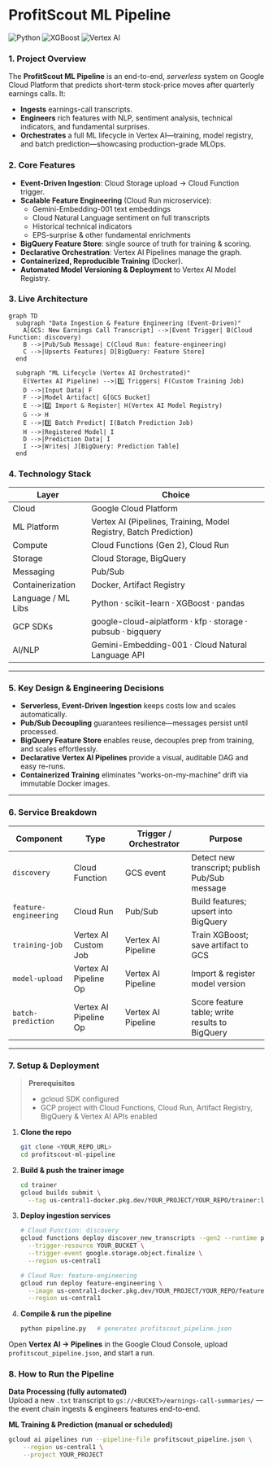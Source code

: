 # ProfitScout ML Pipeline

![Python](https://img.shields.io/badge/Python-3.12-blue.svg)
![XGBoost](https://img.shields.io/badge/XGBoost-1.7+-brightgreen.svg)
![Vertex AI](https://img.shields.io/badge/Vertex_AI-Pipelines_&_Training-ff69b4.svg)

### 1. Project Overview  
The **ProfitScout ML Pipeline** is an end-to-end, *serverless* system on Google Cloud Platform that predicts short-term stock-price moves after quarterly earnings calls. It:  

* **Ingests** earnings-call transcripts.  
* **Engineers** rich features with NLP, sentiment analysis, technical indicators, and fundamental surprises.  
* **Orchestrates** a full ML lifecycle in Vertex AI—training, model registry, and batch prediction—showcasing production-grade MLOps.  

### 2. Core Features  
- **Event-Driven Ingestion**: Cloud Storage upload → Cloud Function trigger.  
- **Scalable Feature Engineering** (Cloud Run microservice):  
  - Gemini-Embedding-001 text embeddings  
  - Cloud Natural Language sentiment on full transcripts  
  - Historical technical indicators  
  - EPS-surprise & other fundamental enrichments  
- **BigQuery Feature Store**: single source of truth for training & scoring.  
- **Declarative Orchestration**: Vertex AI Pipelines manage the graph.  
- **Containerized, Reproducible Training** (Docker).  
- **Automated Model Versioning & Deployment** to Vertex AI Model Registry.  

### 3. Live Architecture  

```mermaid
graph TD
  subgraph "Data Ingestion & Feature Engineering (Event-Driven)"
    A[GCS: New Earnings Call Transcript] -->|Event Trigger| B(Cloud Function: discovery)
    B -->|Pub/Sub Message| C(Cloud Run: feature-engineering)
    C -->|Upserts Features| D[BigQuery: Feature Store]
  end

  subgraph "ML Lifecycle (Vertex AI Orchestrated)"
    E(Vertex AI Pipeline) -->|1️⃣ Triggers| F(Custom Training Job)
    D -->|Input Data| F
    F -->|Model Artifact| G[GCS Bucket]
    E -->|2️⃣ Import & Register| H(Vertex AI Model Registry)
    G --> H
    E -->|3️⃣ Batch Predict| I(Batch Prediction Job)
    H -->|Registered Model| I
    D -->|Prediction Data| I
    I -->|Writes| J[BigQuery: Prediction Table]
  end
  ```
  ### 4. Technology Stack  

| **Layer**            | **Choice**                                                                                           |
|----------------------|-------------------------------------------------------------------------------------------------------|
| Cloud                | Google Cloud Platform                                                                                 |
| ML Platform          | Vertex AI (Pipelines, Training, Model Registry, Batch Prediction)                                     |
| Compute              | Cloud Functions (Gen 2), Cloud Run                                                                    |
| Storage              | Cloud Storage, BigQuery                                                                               |
| Messaging            | Pub/Sub                                                                                                |
| Containerization     | Docker, Artifact Registry                                                                             |
| Language / ML Libs   | Python · scikit-learn · XGBoost · pandas                                                               |
| GCP SDKs             | google-cloud-aiplatform · kfp · storage · pubsub · bigquery                                            |
| AI/NLP               | Gemini-Embedding-001 · Cloud Natural Language API                                                     |

---

### 5. Key Design & Engineering Decisions  

- **Serverless, Event-Driven Ingestion** keeps costs low and scales automatically.  
- **Pub/Sub Decoupling** guarantees resilience—messages persist until processed.  
- **BigQuery Feature Store** enables reuse, decouples prep from training, and scales effortlessly.  
- **Declarative Vertex AI Pipelines** provide a visual, auditable DAG and easy re-runs.  
- **Containerized Training** eliminates “works-on-my-machine” drift via immutable Docker images.  

---

### 6. Service Breakdown  

| **Component**        | **Type**               | **Trigger / Orchestrator** | **Purpose**                                                     |
|----------------------|------------------------|----------------------------|----------------------------------------------------------------|
| `discovery`          | Cloud Function         | GCS event                  | Detect new transcript; publish Pub/Sub message                 |
| `feature-engineering`| Cloud Run              | Pub/Sub                    | Build features; upsert into BigQuery                           |
| `training-job`       | Vertex AI Custom Job   | Vertex AI Pipeline         | Train XGBoost; save artifact to GCS                            |
| `model-upload`       | Vertex AI Pipeline Op  | Vertex AI Pipeline         | Import & register model version                                |
| `batch-prediction`   | Vertex AI Pipeline Op  | Vertex AI Pipeline         | Score feature table; write results to BigQuery                 |

---

### 7. Setup & Deployment  

> **Prerequisites**  
> * gcloud SDK configured  
> * GCP project with Cloud Functions, Cloud Run, Artifact Registry, BigQuery & Vertex AI APIs enabled  

1. **Clone the repo**  
   ```bash
   git clone <YOUR_REPO_URL>
   cd profitscout-ml-pipeline

2. **Build & push the trainer image**  
   ```bash
   cd trainer
   gcloud builds submit \
     --tag us-central1-docker.pkg.dev/YOUR_PROJECT/YOUR_REPO/trainer:latest .

3. **Deploy ingestion services**  
   ```bash
   # Cloud Function: discovery
   gcloud functions deploy discover_new_transcripts --gen2 --runtime python39 \
     --trigger-resource YOUR_BUCKET \
     --trigger-event google.storage.object.finalize \
     --region us-central1

   # Cloud Run: feature-engineering
   gcloud run deploy feature-engineering \
     --image us-central1-docker.pkg.dev/YOUR_PROJECT/YOUR_REPO/feature-engineering:latest \
     --region us-central1

4. **Compile & run the pipeline**  
   ```bash
   python pipeline.py   # generates profitscout_pipeline.json

Open **Vertex AI → Pipelines** in the Google Cloud Console, upload `profitscout_pipeline.json`, and start a run.

### 8. How to Run the Pipeline  

**Data Processing (fully automated)**  
Upload a new `.txt` transcript to `gs://<BUCKET>/earnings-call-summaries/` — the event chain ingests & engineers features end-to-end.

**ML Training & Prediction (manual or scheduled)**  
```bash
gcloud ai pipelines run --pipeline-file profitscout_pipeline.json \
    --region us-central1 \
    --project YOUR_PROJECT
```
